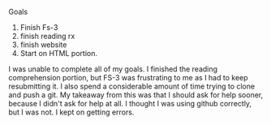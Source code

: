 Goals

1. Finish Fs-3
2. finish reading rx
3. finish website
4. Start on HTML portion.

I was unable to complete all of my goals.  I finished the reading comprehension portion, but FS-3 was frustrating to me as I had to keep resubmitting it.  I also spend a considerable amount of time trying to clone and push a git.  My takeaway from this was that I should ask for help sooner, because I didn't ask for help at all.  I thought I was using github correctly, but I was not.  I kept on getting errors.
